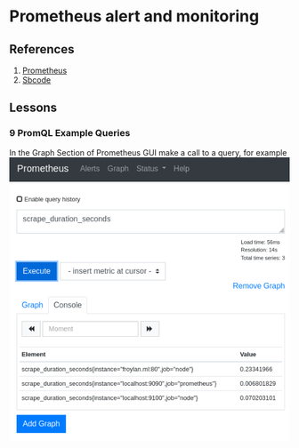 # Prometheus alert and monitoring

## References
1. [Prometheus][prometheus]
1. [Sbcode][sbcode]



## Lessons

### 9 PromQL Example Queries

In the Graph Section of Prometheus GUI make a call to a query, for example
![scrape_duration_seconds](lesson_09_01.png)


[prometheus]: https://prometheus.io
[sbcode]: https://sbcode.net/prometheus
